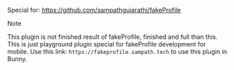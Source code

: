 Special for: https://github.com/sampathgujarathi/fakeProfile

> [!NOTE]
> This plugin is not finished result of fakeProfile, finished and full than this. This is just playground plugin special for fakeProfile development for mobile.
> Use this link: `https://fakeprofile.sampath.tech` to use this plugin in Bunny.